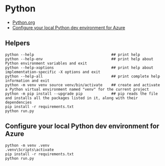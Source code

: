 # Python

- [Python.org](https://python.org/)
- [Configure your local Python dev environment for Azure](https://learn.microsoft.com/en-us/azure/developer/python/configure-local-development-environment)

## Helpers
```
python --help									## print help
python --help-env								## print help about Python environment variables and exit
python --help-xoptions							## print help about implementation-specific -X options and exit
python --help-all								## print complete help information and exit
python -m venv venv source venv/bin/activate	## create and activate a Python virtual environment named "venv" for the current project
python -m pip install --upgrade pip				## pip reads the file and installs all the packages listed in it, along with their dependencies
pip install -r requirements.txt
python run.py
```

## Configure your local Python dev environment for Azure
```
python -m venv .venv
.venv\Scripts\activate
pip install -r requirements.txt
python run.py
```
